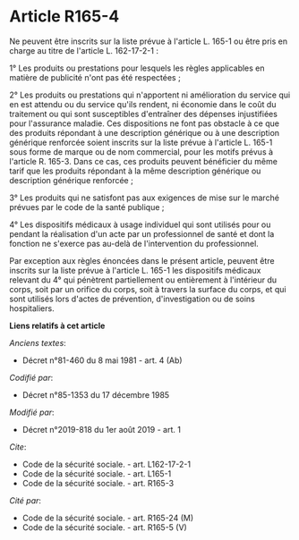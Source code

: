# Article R165-4

Ne peuvent être inscrits sur la liste prévue à l'article L. 165-1 ou être pris en charge au titre de l'article L.
162-17-2-1 : 

1° Les produits ou prestations pour lesquels les règles applicables en matière de publicité n'ont pas été respectées ; 

2° Les produits ou prestations qui n'apportent ni amélioration du service qui en est attendu ou du service qu'ils rendent, ni
économie dans le coût du traitement ou qui sont susceptibles d'entraîner des dépenses injustifiées pour l'assurance maladie.
Ces dispositions ne font pas obstacle à ce que des produits répondant à une description générique ou à une description
générique renforcée soient inscrits sur la liste prévue à l'article L. 165-1 sous forme de marque ou de nom commercial, pour
les motifs prévus à l'article R. 165-3. Dans ce cas, ces produits peuvent bénéficier du même tarif que les produits répondant
à la même description générique ou description générique renforcée ; 

3° Les produits qui ne satisfont pas aux exigences de mise sur le marché prévues par le code de la santé publique ; 

4° Les dispositifs médicaux à usage individuel qui sont utilisés pour ou pendant la réalisation d'un acte par un
professionnel de santé et dont la fonction ne s'exerce pas au-delà de l'intervention du professionnel. 

Par exception aux règles énoncées dans le présent article, peuvent être inscrits sur la liste prévue à l'article L. 165-1 les
dispositifs médicaux relevant du 4° qui pénètrent partiellement ou entièrement à l'intérieur du corps, soit par un orifice du
corps, soit à travers la surface du corps, et qui sont utilisés lors d'actes de prévention, d'investigation ou de soins
hospitaliers.

**Liens relatifs à cet article**

_Anciens textes_:

  - Décret n°81-460 du 8 mai 1981 - art. 4 (Ab)

_Codifié par_:

  - Décret n°85-1353 du 17 décembre 1985

_Modifié par_:

  - Décret n°2019-818 du 1er août 2019 - art. 1

_Cite_:

  - Code de la sécurité sociale. - art. L162-17-2-1
  - Code de la sécurité sociale. - art. L165-1
  - Code de la sécurité sociale. - art. R165-3

_Cité par_:

  - Code de la sécurité sociale. - art. R165-24 (M)
  - Code de la sécurité sociale. - art. R165-5 (V)
